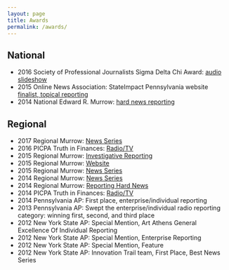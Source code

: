 ```yaml
---
layout: page
title: Awards
permalink: /awards/
---
```


## National
* 2016 Society of Professional Journalists Sigma Delta Chi Award: [audio slideshow](http://www.witf.org/sipa-aftertheboom/)
* 2015 Online News Association: StateImpact Pennsylvania website [finalist, topical reporting](http://journalists.org/2015/08/11/2015-online-journalism-awards-finalists-announced/)
* 2014 National Edward R. Murrow: [hard news reporting](https://stateimpact.npr.org/pennsylvania/2013/04/29/in-sunbury-drilling-waste-politics-and-a-pile-of-dirt/)

## Regional
* 2017 Regional Murrow: [News Series](http://www.witf.org/portfolio/2017/01/series-the-politics-of-environmental-policy.php)
* 2016 PICPA Truth in Finances: [Radio/TV](https://www.picpa.org/belong-engage/picpa-in-the-news/truth-in-finances-award)&nbsp;
* 2015 Regional Murrow: [Investigative Reporting](http://stateimpact.npr.org/pennsylvania/2014/08/11/on-public-land-a-gas-company-takes-private-control/)
* 2015 Regional Murrow: [Website](http://stateimpact.npr.org/pennsylvania/)&nbsp;
* 2015 Regional Murrow: [News Series](http://www.sipaturnpike.org/#!home)&nbsp;
* 2014 Regional Murrow: [News Series](http://www.witf.org/portfolio/2014/01/news-series-entry-shortchanged-the-fight-over-royalities.php)
* 2014 Regional Murrow: [Reporting Hard News](https://stateimpact.npr.org/pennsylvania/2013/04/29/in-sunbury-drilling-waste-politics-and-a-pile-of-dirt/)
* 2014 PICPA Truth in Finances: [Radio/TV](http://stateimpact.npr.org/pennsylvania/2013/11/20/royalty-disputes-fuel-anger-over-states-oversight-of-gas-production-data/)
* 2014 Pennsylvania AP: First place, enterprise/individual reporting
* 2013 Pennsylvania AP: Swept the enterprise/individual radio reporting category: winning first, second, and third place
* 2012 New York State AP: Special Mention, Art Athens General Excellence Of Individual Reporting
* 2012 New York State AP: Special Mention, Enterprise Reporting
* 2012 New York State AP: Special Mention, Feature
* 2012 New York State AP: Innovation Trail team, First Place, Best News Series